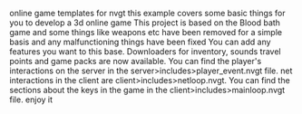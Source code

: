 online game templates for nvgt
this example covers some basic things for you to develop a 3d online game
This project is based on the Blood bath game and some things like weapons etc have been removed for a simple basis and any malfunctioning things have been fixed
You can add any features you want to this base.
Downloaders for inventory, sounds travel points and game packs are now available.
You can find the player's interactions on the server in the server>includes>player_event.nvgt file.
net interactions in the client are client>includes>netloop.nvgt.
You can find the sections about the keys in the game in the client>includes>mainloop.nvgt file.
enjoy it